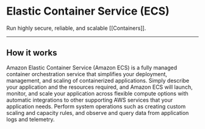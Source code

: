 # Elastic Container Service (ECS)

Run highly secure, reliable, and scalable [[Containers]].

--------
## How it works

Amazon Elastic Container Service (Amazon ECS) is a fully managed container orchestration service that simplifies your deployment, management, and scaling of containerized applications. Simply describe your application and the resources required, and Amazon ECS will launch, monitor, and scale your application across flexible compute options with automatic integrations to other supporting AWS services that your application needs. Perform system operations such as creating custom scaling and capacity rules, and observe and query data from application logs and telemetry.
